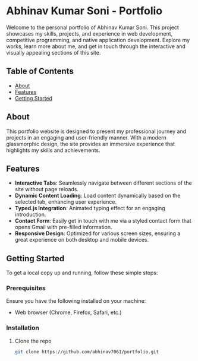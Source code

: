 # Abhinav Kumar Soni - Portfolio

Welcome to the personal portfolio of Abhinav Kumar Soni. This project showcases my skills, projects, and experience in web development, competitive programming, and native application development. Explore my works, learn more about me, and get in touch through the interactive and visually appealing sections of this site.

## Table of Contents

- [About](#about)
- [Features](#features)
- [Getting Started](#getting-started)

## About

This portfolio website is designed to present my professional journey and projects in an engaging and user-friendly manner. With a modern glassmorphic design, the site provides an immersive experience that highlights my skills and achievements.

## Features

- **Interactive Tabs**: Seamlessly navigate between different sections of the site without page reloads.
- **Dynamic Content Loading**: Load content dynamically based on the selected tab, enhancing user experience.
- **Typed.js Integration**: Animated typing effect for an engaging introduction.
- **Contact Form**: Easily get in touch with me via a styled contact form that opens Gmail with pre-filled information.
- **Responsive Design**: Optimized for various screen sizes, ensuring a great experience on both desktop and mobile devices.

## Getting Started

To get a local copy up and running, follow these simple steps:

### Prerequisites

Ensure you have the following installed on your machine:

- Web browser (Chrome, Firefox, Safari, etc.)

### Installation

1. Clone the repo

   ```sh
   git clone https://github.com/abhinav7061/portfolio.git
